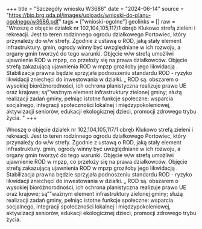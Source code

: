 +++
title = "Szczegóły wniosku W3686"
date = "2024-06-14"
source = "https://bip.brg.gda.pl/images/uploads/wnioski-do-planu-ogolnego/w3686.pdf"
tags = ["wnioski-ogolne"]
geolinks = []
raw = "Wnoszę o objęcie działek nr 102,104,105,117/1 obręb Klukowo strefą zieleni i rekreacji. Jest to teren rodzinnego ogrodu działkowego Portowiec, który przynależy do w/w strefy. Zgodnie z ustawą o ROD, jaką stały element infrastruktury. gmin, ogrody winny być uwzględniane w ich rozwoju, a organy gmin tworzyć do tego warunki. Objęcie w/w strefą umożliwi ujawnienie ROD w mpzp, co przełoży się na prawa działkowców. Objęcie strefą zakazującą ujawnienia ROD w mpzp groziłoby jego likwidacją . Stabilizacja prawna będzie sprzyjała podnoszeniu standardu ROD - ryzyko likwidacji zniechęci do inwestowania w działki. „ ROD są. obszarem o wysokiej bioróżnorodności, ich ochrona planistyczna realizuje prawo UE oraz krajowe; są”'ważnym element infrastruktury zielonej gminy; służą realizacji zadań gminy, pełniąc istotne funkcje społeczne: wsparcia socjalnego, integracji społeczności lokalnej i międzypokoleniowej, aktywizacji seniorów, edukacji ekologicznej dzieci, promocji zdrowego trybu życia. "
+++

Wnoszę o objęcie działek nr 102,104,105,117/1 obręb Klukowo strefą zieleni i
rekreacji. Jest to teren rodzinnego ogrodu działkowego Portowiec, który przynależy do w/w
strefy. Zgodnie z ustawą o ROD, jaką stały element infrastruktury. gmin, ogrody winny być
uwzględniane w ich rozwoju, a organy gmin tworzyć do tego warunki. Objęcie w/w strefą
umożliwi ujawnienie ROD w mpzp, co przełoży się na prawa działkowców. Objęcie strefą
zakazującą ujawnienia ROD w mpzp groziłoby jego likwidacją . Stabilizacja prawna będzie
sprzyjała podnoszeniu standardu ROD - ryzyko likwidacji zniechęci do inwestowania w działki.
„ ROD są. obszarem o wysokiej bioróżnorodności, ich ochrona planistyczna realizuje prawo UE oraz
krajowe; są”"ważnym element infrastruktury zielonej gminy; służą realizacji zadań gminy, pełniąc
istotne funkcje społeczne: wsparcia socjalnego, integracji społeczności lokalnej i
międzypokoleniowej, aktywizacji seniorów, edukacji ekologicznej dzieci, promocji zdrowego
trybu życia.



